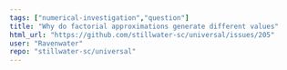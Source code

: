 ```yaml
---
tags: ["numerical-investigation","question"]
title: "Why do factorial approximations generate different values"
html_url: "https://github.com/stillwater-sc/universal/issues/205"
user: "Ravenwater"
repo: "stillwater-sc/universal"
---
```


